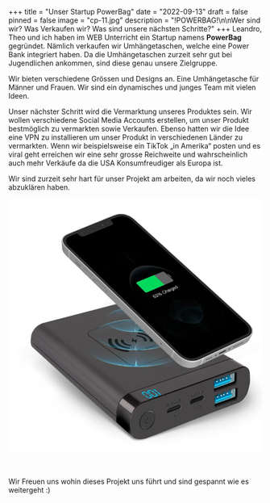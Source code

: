 +++
title = "Unser Startup PowerBag"
date = "2022-09-13"
draft = false
pinned = false
image = "cp-11.jpg"
description = "!POWERBAG!\n\nWer sind wir? Was Verkaufen wir? Was sind unsere nächsten Schritte?"
+++
Leandro, Theo und ich haben im WEB Unterricht ein Startup namens **PowerBag** gegründet. Nämlich verkaufen wir Umhängetaschen, welche eine Power Bank integriert haben. Da die Umhängetaschen zurzeit sehr gut bei Jugendlichen ankommen, sind diese genau unsere Zielgruppe. 

Wir bieten verschiedene Grössen und Designs an. Eine Umhängetasche für Männer und Frauen. Wir sind ein dynamisches und junges Team mit vielen Ideen.  

Unser nächster Schritt wird die Vermarktung unseres Produktes sein. Wir wollen verschiedene Social Media Accounts erstellen, um unser Produkt bestmöglich zu vermarkten sowie Verkaufen. Ebenso hatten wir die Idee eine VPN zu installieren um unser Produkt in verschiedenen Länder zu vermarkten. Wenn wir beispielsweise ein TikTok „in Amerika“ posten und es viral geht erreichen wir eine sehr grosse Reichweite und wahrscheinlich auch mehr Verkäufe da die USA Konsumfreudiger als Europa ist.

Wir sind zurzeit sehr hart für unser Projekt am arbeiten, da wir noch vieles abzuklären haben.

![Das ist die Powerbank welche wir in unsere Umhängetaschen einnähen werden. Mit dieser Powerbank kann das Handy problemlos ohne Kabel geladen werden. Wir verwenden die neusten Technologien um alle unsere Träume und Vorstellungen möglich zu machen. ](kabellose-powerbank-mit-10-watt.jpg "Unser Powerbank Design")

![]()

Wir Freuen uns wohin dieses Projekt uns führt und sind gespannt wie es weitergeht :)
